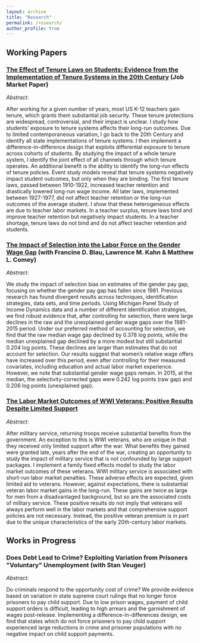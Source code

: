 ```yaml
---
layout: archive
title: "Research"
permalink: /research/
author_profile: true
---
```


## Working Papers

### [The Effect of Tenure Laws on Students: Evidence from the Implementation of Tenure Systems in the 20th Century](https://github.com/nboboshko/nboboshko.github.io/raw/master/files/boboshko_teacher_tenure.pdf) (Job Market Paper)

*Abstract:*

After working for a given number of years, most US K-12 teachers gain tenure, which grants them substantial job security. These tenure protections are widespread, controversial, and their impact is unclear. I study how students’ exposure to tenure systems affects their long-run outcomes. Due to limited contemporaneous variation, I go back to the 20th Century and identify all state implementations of tenure systems. I then implement a difference-in-difference design that exploits differential exposure to tenure across cohorts of students. By studying the impact of a whole tenure system, I identify the joint effect of all channels through which tenure operates. An additional benefit is the ability to identify the long-run effects of tenure policies. Event study models reveal that tenure systems negatively impact student outcomes, but only when they are binding. The first tenure laws, passed between 1910-1922, increased teacher retention and drastically lowered long-run wage income. All later laws, implemented between 1927-1977, did not affect teacher retention or the long-run outcomes of the average student. I show that these heterogeneous effects are due to teacher labor markets. In a teacher surplus, tenure laws bind and improve teacher retention but negatively impact students. In a teacher shortage, tenure laws do not bind and do not affect teacher retention and students.

### [The Impact of Selection into the Labor Force on the Gender Wage Gap](https://www.nber.org/papers/w28855) (with Francine D. Blau, Lawrence M. Kahn & Matthew L. Comey)

*Abstract:*

We study the impact of selection bias on estimates of the gender pay gap, focusing on whether the gender pay gap has fallen since 1981. Previous research has found divergent results across techniques, identification strategies, data sets, and time periods. Using Michigan Panel Study of Income Dynamics data and a number of different identification strategies, we find robust evidence that, after controlling for selection, there were large declines in the raw and the unexplained gender wage gaps over the 1981-2015 period. Under our preferred method of accounting for selection, we find that the raw median wage gap declined by 0.378 log points, while the median unexplained gap declined by a more modest but still substantial 0.204 log points. These declines are larger than estimates that do not account for selection. Our results suggest that women’s relative wage offers have increased over this period, even after controlling for their measured covariates, including education and actual labor market experience. However, we note that substantial gender wage gaps remain. In 2015, at the median, the selectivity-corrected gaps were 0.242 log points (raw gap) and 0.206 log points (unexplained gap).

### [The Labor Market Outcomes of WWI Veterans: Positive Results Despite Limited Support](https://github.com/nboboshko/nboboshko.github.io/raw/master/files/BOBOSHKO_WWI_SEP_V2_2020.pdf)

*Abstract:*

After military service, returning troops receive substantial benefits from the government. An exception 
to this is WWI veterans, who are unique in that they received only limited support after the war. What benefits 
they gained were granted late, years after the end of the war, creating an opportunity to study the impact of 
military service that is not confounded by large support packages. I implement a family fixed effects model to 
study the labor market outcomes of these veterans. WWI military service is associated with short-run labor 
market penalties. These adverse effects are expected, given limited aid to veterans. However, against 
expectations, there is substantial veteran labor market gains in the long-run. These gains are twice as large for 
men from a disadvantaged background, but so are the associated costs of military service. These positive results 
do not imply that veterans will always perform well in the labor markets and that comprehensive support policies 
are not necessary. Instead, the positive veteran premium is in part due to the unique characteristics of the early 
20th-century labor markets. 

## Works in Progress

### Does Debt Lead to Crime? Exploiting Variation from Prisoners "Voluntary" Unemployment (with Stan Veuger)

*Abstract:*

Do criminals respond to the opportunity cost of crime? We provide evidence based on variation in state supreme court rulings that no longer force prisoners to pay child support. Due to low prison wages, payment of child support orders is difficult, leading to high arrears and the garnishment of wages post-release. Implementing a difference-in-differences design, we find that states which do not force prisoners to pay child support experienced large reductions in crime and prisoner populations with no negative impact on child support payments.
